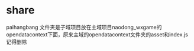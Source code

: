# share
paihangbang 文件夹是子域项目放在主域项目naodong_wxgame的opendatacontext下面，原来主域的opendatacontext文件夹的asset和index.js记得删除
